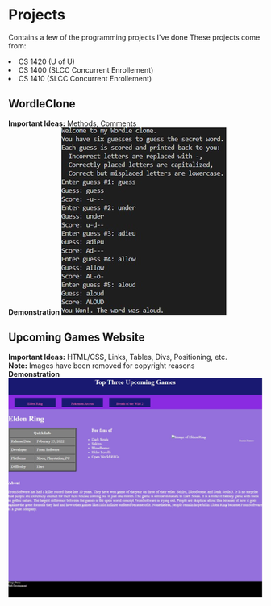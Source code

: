 # Projects
Contains a few of the programming projects I've done 
These projects come from:
<list>
  <li>CS 1420 (U of U)</li>
  <li>CS 1400 (SLCC Concurrent Enrollement)</li>
  <li>CS 1410 (SLCC Concurrent Enrollement)</li>
</list>
<h2> WordleClone </h2>
  <b>Important Ideas:</b> Methods, Comments
  </br>
  <b> Demonstration </b>
  <img src="wordlepic.jpg" alt ="A picture of how the WordleClone program should work">
 <h2> Upcoming Games Website </h2>
  <b>Important Ideas:</b> HTML/CSS, Links, Tables, Divs, Positioning, etc.
  </br>
  <b>Note:</b> Images have been removed for copyright reasons
  </br> 
  <b>Demonstration</b>
  <img src="UpcomingGamesPic.jpg" alt="A picture of my Upcoming Games Website">
